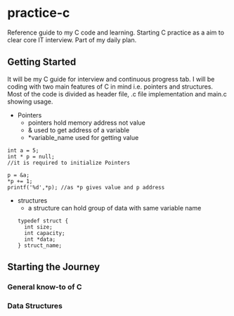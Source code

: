 # practice-c

Reference guide to my C code and learning. Starting C practice as a aim to clear core IT interview. Part of my daily plan.

## Getting Started

It will be my C guide for interview and continuous progress tab. I will be coding with two main features of C in mind i.e. pointers and structures. Most of the code is divided as header file, .c file implementation and main.c showing usage.

- Pointers
  - pointers hold memory address not value
  - & used to get address of a variable
  - *variable_name used for getting value
```
int a = 5;
int * p = null;
//it is required to initialize Pointers

p = &a;
*p += 1;
printf('%d',*p); //as *p gives value and p address
```

- structures
  - a structure can hold group of data with same variable name
  ```
  typedef struct {
    int size;
    int capacity;
    int *data;
  } struct_name;
  ```

## Starting the Journey

### General know-to of C


### Data Structures
